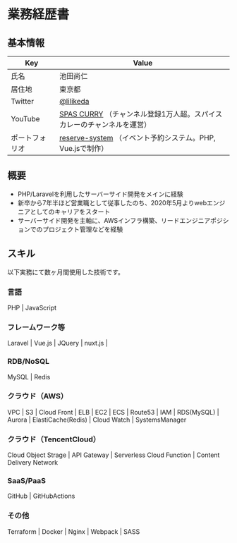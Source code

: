 # 業務経歴書

## 基本情報
| Key | Value |
----|----|
| 氏名 | 池田尚仁 |
| 居住地 | 東京都 |
| Twitter | [@lilikeda](https://twitter.com/lilikeda) |
| YouTube | [SPAS CURRY](https://www.youtube.com/channel/UCFU046tVjWJNgh5iIMbekxw) （チャンネル登録1万人超。スパイスカレーのチャンネルを運営） |
| ポートフォリオ | [reserve-system](https://github.com/lil-ikeda/reserve-system) （イベント予約システム。PHP, Vue.jsで制作）|

## 概要
- PHP/Laravelを利用したサーバーサイド開発をメインに経験
- 新卒から7年半ほど営業職として従事したのち、2020年5月よりwebエンジニアとしてのキャリアをスタート
- サーバーサイド開発を主軸に、AWSインフラ構築、リードエンジニアポジションでのプロジェクト管理などを経験

## スキル
以下実務にて数ヶ月間使用した技術です。
### 言語
PHP | JavaScript

### フレームワーク等
Laravel | Vue.js | JQuery | nuxt.js |

### RDB/NoSQL
MySQL | Redis

### クラウド（AWS）
VPC | S3 | Cloud Front | ELB | EC2 | ECS | Route53 | IAM | RDS(MySQL) | Aurora | ElastiCache(Redis) | Cloud Watch | SystemsManager

### クラウド（TencentCloud）
Cloud Object Strage | API Gateway | Serverless Cloud Function | Content Delivery Network

### SaaS/PaaS
GitHub | GitHubActions 

### その他
Terraform | Docker | Nginx | Webpack | SASS
